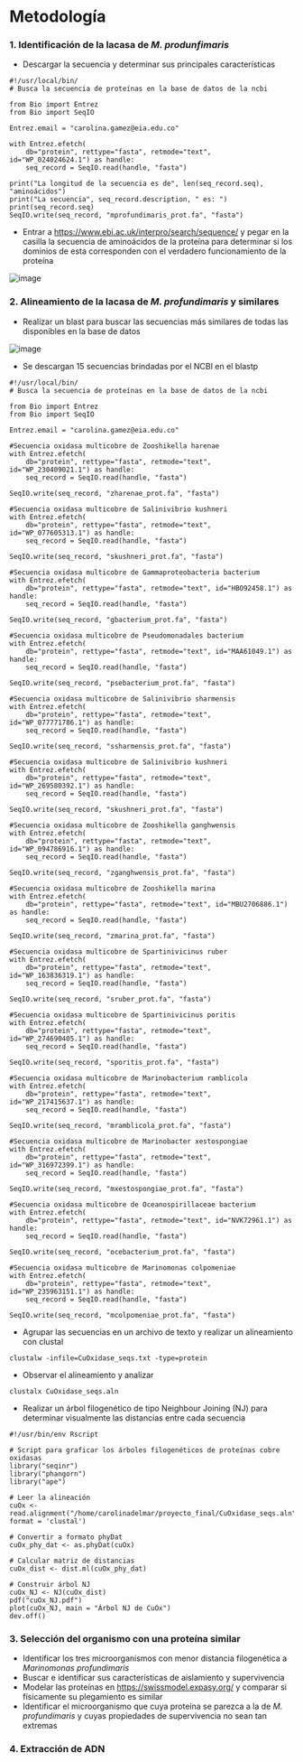 # Metodología
### 1. Identificación de la lacasa de _M. produnfimaris_
- Descargar la secuencia y determinar sus principales características

```
#!/usr/local/bin/
# Busca la secuencia de proteínas en la base de datos de la ncbi

from Bio import Entrez
from Bio import SeqIO

Entrez.email = "carolina.gamez@eia.edu.co"

with Entrez.efetch(
    db="protein", rettype="fasta", retmode="text", id="WP_024024624.1") as handle:
    seq_record = SeqIO.read(handle, "fasta")

print("La longitud de la secuencia es de", len(seq_record.seq), "aminoácidos")
print("La secuencia", seq_record.description, " es: ")
print(seq_record.seq)
SeqIO.write(seq_record, "mprofundimaris_prot.fa", "fasta")
```

- Entrar a https://www.ebi.ac.uk/interpro/search/sequence/ y pegar en la casilla la secuencia de aminoácidos de la proteína para determinar si los dominios de esta corresponden con el verdadero funcionamiento de la proteína

![image](https://github.com/user-attachments/assets/e00a8fa7-1581-4007-a7c2-a902e55cfa5e)

### 2. Alineamiento de la lacasa de _M. profundimaris_ y similares
- Realizar un blast para buscar las secuencias más similares de todas las disponibles en la base de datos
  
![image](https://github.com/user-attachments/assets/7009c6b4-efb2-47a6-a6fa-149d39429015)

- Se descargan 15 secuencias brindadas por el NCBI en el blastp

```
#!/usr/local/bin/
# Busca la secuencia de proteínas en la base de datos de la ncbi

from Bio import Entrez
from Bio import SeqIO

Entrez.email = "carolina.gamez@eia.edu.co"

#Secuencia oxidasa multicobre de Zooshikella harenae
with Entrez.efetch(
    db="protein", rettype="fasta", retmode="text", id="WP_230409021.1") as handle:
    seq_record = SeqIO.read(handle, "fasta")

SeqIO.write(seq_record, "zharenae_prot.fa", "fasta")

#Secuencia oxidasa multicobre de Salinivibrio kushneri
with Entrez.efetch(
    db="protein", rettype="fasta", retmode="text", id="WP_077605313.1") as handle:
    seq_record = SeqIO.read(handle, "fasta")

SeqIO.write(seq_record, "skushneri_prot.fa", "fasta")

#Secuencia oxidasa multicobre de Gammaproteobacteria bacterium
with Entrez.efetch(
    db="protein", rettype="fasta", retmode="text", id="HBO92458.1") as handle:
    seq_record = SeqIO.read(handle, "fasta")

SeqIO.write(seq_record, "gbacterium_prot.fa", "fasta")

#Secuencia oxidasa multicobre de Pseudomonadales bacterium
with Entrez.efetch(
    db="protein", rettype="fasta", retmode="text", id="MAA61049.1") as handle:
    seq_record = SeqIO.read(handle, "fasta")

SeqIO.write(seq_record, "psebacterium_prot.fa", "fasta")

#Secuencia oxidasa multicobre de Salinivibrio sharmensis
with Entrez.efetch(
    db="protein", rettype="fasta", retmode="text", id="WP_077771786.1") as handle:
    seq_record = SeqIO.read(handle, "fasta")

SeqIO.write(seq_record, "ssharmensis_prot.fa", "fasta")

#Secuencia oxidasa multicobre de Salinivibrio kushneri
with Entrez.efetch(
    db="protein", rettype="fasta", retmode="text", id="WP_269580392.1") as handle:
    seq_record = SeqIO.read(handle, "fasta")

SeqIO.write(seq_record, "skushneri_prot.fa", "fasta")

#Secuencia oxidasa multicobre de Zooshikella ganghwensis
with Entrez.efetch(
    db="protein", rettype="fasta", retmode="text", id="WP_094786916.1") as handle:
    seq_record = SeqIO.read(handle, "fasta")

SeqIO.write(seq_record, "zganghwensis_prot.fa", "fasta")

#Secuencia oxidasa multicobre de Zooshikella marina
with Entrez.efetch(
    db="protein", rettype="fasta", retmode="text", id="MBU2706886.1") as handle:
    seq_record = SeqIO.read(handle, "fasta")

SeqIO.write(seq_record, "zmarina_prot.fa", "fasta")

#Secuencia oxidasa multicobre de Spartinivicinus ruber
with Entrez.efetch(
    db="protein", rettype="fasta", retmode="text", id="WP_163836319.1") as handle:
    seq_record = SeqIO.read(handle, "fasta")

SeqIO.write(seq_record, "sruber_prot.fa", "fasta")

#Secuencia oxidasa multicobre de Spartinivicinus poritis
with Entrez.efetch(
    db="protein", rettype="fasta", retmode="text", id="WP_274690405.1") as handle:
    seq_record = SeqIO.read(handle, "fasta")

SeqIO.write(seq_record, "sporitis_prot.fa", "fasta")

#Secuencia oxidasa multicobre de Marinobacterium ramblicola
with Entrez.efetch(
    db="protein", rettype="fasta", retmode="text", id="WP_217415637.1") as handle:
    seq_record = SeqIO.read(handle, "fasta")

SeqIO.write(seq_record, "mramblicola_prot.fa", "fasta")

#Secuencia oxidasa multicobre de Marinobacter xestospongiae
with Entrez.efetch(
    db="protein", rettype="fasta", retmode="text", id="WP_316972399.1") as handle:
    seq_record = SeqIO.read(handle, "fasta")

SeqIO.write(seq_record, "mxestospongiae_prot.fa", "fasta")

#Secuencia oxidasa multicobre de Oceanospirillaceae bacterium
with Entrez.efetch(
    db="protein", rettype="fasta", retmode="text", id="NVK72961.1") as handle:
    seq_record = SeqIO.read(handle, "fasta")

SeqIO.write(seq_record, "ocebacterium_prot.fa", "fasta")

#Secuencia oxidasa multicobre de Marinomonas colpomeniae
with Entrez.efetch(
    db="protein", rettype="fasta", retmode="text", id="WP_235963151.1") as handle:
    seq_record = SeqIO.read(handle, "fasta")

SeqIO.write(seq_record, "mcolpomeniae_prot.fa", "fasta")
```
- Agrupar las secuencias en un archivo de texto y realizar un alineamiento con clustal
```
clustalw -infile=CuOxidase_seqs.txt -type=protein
```
- Observar el alineamiento y analizar
```
clustalx CuOxidase_seqs.aln
```
- Realizar un árbol filogenético de tipo Neighbour Joining (NJ) para determinar visualmente las distancias entre cada secuencia

```
#!/usr/bin/env Rscript

# Script para graficar los árboles filogenéticos de proteínas cobre oxidasas
library("seqinr")
library("phangorn")
library("ape")

# Leer la alineación
cuOx <- read.alignment("/home/carolinadelmar/proyecto_final/CuOxidase_seqs.aln", format = 'clustal')

# Convertir a formato phyDat
cuOx_phy_dat <- as.phyDat(cuOx)

# Calcular matriz de distancias
cuOx_dist <- dist.ml(cuOx_phy_dat)

# Construir árbol NJ
cuOx_NJ <- NJ(cuOx_dist)
pdf("cuOx_NJ.pdf")
plot(cuOx_NJ, main = "Árbol NJ de CuOx")
dev.off()
```
### 3. Selección del organismo con una proteína similar
- Identificar los tres microorganismos con menor distancia filogenética a _Marinomonas profundimaris_
- Buscar e identificar sus características de aislamiento y supervivencia
- Modelar las proteínas en https://swissmodel.expasy.org/ y comparar si físicamente su plegamiento es similar
- Identificar el microorganismo que cuya proteína se parezca a la de _M. profundimaris_ y cuyas propiedades de supervivencia no sean tan extremas
### 4. Extracción de ADN
